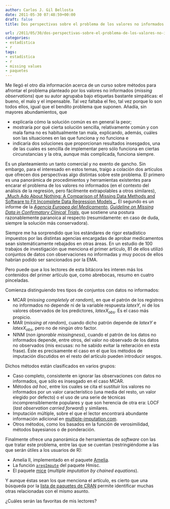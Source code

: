 ```yaml
---
author: Carlos J. Gil Bellosta
date: 2011-05-30 07:48:59+00:00
draft: false
title: Dos perspectivas sobre el problema de los valores no informados

url: /2011/05/30/dos-perspectivas-sobre-el-problema-de-los-valores-no-informados/
categories:
- estadística
- r
tags:
- estadística
- r
- missing values
- paquetes
---
```


Me llegó el otro día información acerca de un curso sobre métodos para afrontar el problema planteado por los valores no informados (_missing observations_) que su autor agrupaba bajo etiquetas bastante simpáticas: el bueno, el malo y el impensable. Tal vez faltaba el feo, tal vez porque lo son todos ellos, igual que el bendito problema que suponen. Añadía, sin mayores abundamientos, que



* explicaría cómo la solución común es en general la peor;
* mostraría por qué cierta solución sencilla, relativamente común y con mala fama no es habitualmente tan mala, explicando, además, cuáles son las situaciones en las que funciona y no funciona e
* indicaría dos soluciones que proporcionan resultados insesgados, una de las cuales es sencilla de implementar pero sólo funciona en ciertas circunstancias y la otra, aunque más complicada, funciona siempre.

Es un planteamiento un tanto comercial y no exento de gancho. Sin embargo, para el interesado en estos temas, traigo a colación dos artículos que ofrecen dos perspectivas algo distintas sobre este problema. El primero es una panorámica de procedimientos y herramientas existentes para encarar el problema de los valores no informados (en el contexto del análisis de la regresión, pero fácilmente extrapolables a otros similares), [_Much Ado About Nothing: A Comparison of Missing Data Methods and Software to Fit Incomplete Data Regression Models _](http://maven.smith.edu/~nhorton/muchado.pdf). El segundo es un informe de la [_Agencia Europea del Medicamento_](http://www.ema.europa.eu),  [_Guideline on Missing Data in Confirmatory Clinical Trials_](http://www.ema.europa.eu/docs/en_GB/document_library/Scientific_guideline/2010/09/WC500096793.pdf), que sostiene una postura razonablemente paranoica al respecto (resumidamente: en caso de duda, siempre la solución más conservadora).

Siempre me ha sorprendido que los estándares de rigor estadístico impuestos por las distintas agencias encargadas de aprobar medicamentos sean sistemáticamente rebajados en otras áreas. En un estudio de 100 trabajos de investigación que menciona el primer artículo, 81 de ellos utilizó conjuntos de datos con observaciones no informadas y muy pocos de ellos habrían podido ser sancionados por la EMA.

Pero puede que a los lectores de esta bitácora les interen más los contenidos del primer artículo que, como abrebocas, resumo en cuatro pinceladas.

Comienza distinguiendo tres tipos de conjuntos con datos no informados:



* MCAR (_missing completely at random_), en que el patrón de los registros no informados no depende ni de la variable respuesta $latex Y$, ni de los valores observados de los predictores, $latex X_{obs}$. Es el caso más propicio.
* MAR (_missing at random_), cuando dicho patrón depende de $latex Y$ e $latex X_{obs}$, pero no de ningún otro factor.
* NINM (_non ignorable missingness_), cuando el patrón de los datos no informados depende, entre otros, del valor no observado de los datos no observados (mis excusas: no he sabido evitar la reiteración en esta frase). Éste es precisamente el caso en el que los métodos de imputación discutidos en el resto del artículo pueden introducir sesgos.

Dichos métodos están clasificados en varios grupos:

* Caso completo, consistente en ignorar las observaciones con datos no informados, que sólo es insesgado en el caso MCAR.
* Métodos _ad hoc_, entre los cuales se cita el sustituir los valores no informados por un valor característico (una media del resto, un valor elegido por defecto) o el uso de una serie de técnicas incomprensiblemente populares y que son herencia de otra era: LOCF (_last observation carried forward_) y similares.
* Imputación múltiple, sobre el que el lector encontrará abundante información adicional en [multiple-imputation.com](http://multiple-imputation.com/).
* Otros métodos, como los basados en la función de verosimilidad, métodos bayesianos o de ponderación.

Finalmente ofrece una panorámica de herramientas de _software_ con las que tratar este problema, entre las que se cuentan (restringiéndome a las que serán útiles a los usuarios de R):



* Amelia II, implementado en el paquete [Amelia](http://cran.r-project.org/web/packages/Amelia/index.html).
* La función [`aregImpute`](http://lib.stat.cmu.edu/S/Harrell/help/Hmisc/html/aregImpute.html) del paquete Hmisc.
* El paquete [mice](http://cran.r-project.org/web/packages/mice/index.html) (_multiple imputation by chained equations_).

Y aunque éstas sean los que menciona el artículo, es cierto que una búsqueda por la [lista de paquetes de CRAN](http://cran.r-project.org/web/packages/) permite identificar muchas otras relacionadas con el mismo asunto.

¿Cuáles serán las favoritas de mis lectores?

